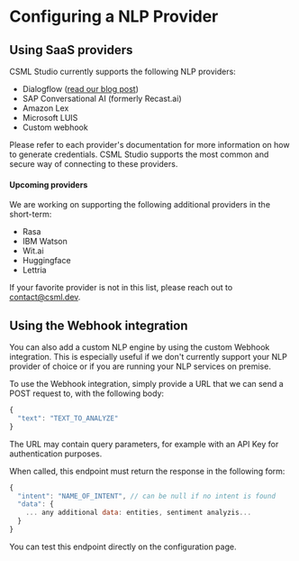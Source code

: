 # Configuring a NLP Provider

## Using SaaS providers

CSML Studio currently supports the following NLP providers:

* Dialogflow \([read our blog post](https://blog.csml.dev/connecting-dialogflow-with-a-csml-chatbot/)\)
* SAP Conversational AI \(formerly Recast.ai\)
* Amazon Lex
* Microsoft LUIS
* Custom webhook

Please refer to each provider's documentation for more information on how to generate credentials. CSML Studio supports the most common and secure way of connecting to these providers.

#### Upcoming providers

We are working on supporting the following additional providers in the short-term:

* Rasa
* IBM Watson
* Wit.ai
* Huggingface
* Lettria

If your favorite provider is not in this list, please reach out to [contact@csml.dev](mailto:contact@csml.dev).

## Using the Webhook integration

You can also add a custom NLP engine by using the custom Webhook integration. This is especially useful if we don't currently support your NLP provider of choice or if you are running your NLP services on premise.

To use the Webhook integration, simply provide a URL that we can send a POST request to, with the following body:

```javascript
{
  "text": "TEXT_TO_ANALYZE"
}
```

The URL may contain query parameters, for example with an API Key for authentication purposes.

When called, this endpoint must return the response in the following form:

```javascript
{
  "intent": "NAME_OF_INTENT", // can be null if no intent is found
  "data": { 
    ... any additional data: entities, sentiment analyzis...
  }
}
```

You can test this endpoint directly on the configuration page.

